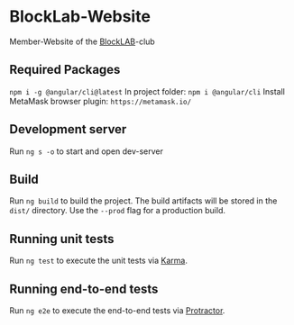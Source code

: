 # BlockLab-Website

Member-Website of the [BlockLAB](http://site.blocklab.de/)-club

## Required Packages
`npm i -g @angular/cli@latest`
In project folder: `npm i @angular/cli`
Install MetaMask browser plugin: `https://metamask.io/`

## Development server

Run `ng s -o` to start and open dev-server

## Build

Run `ng build` to build the project. The build artifacts will be stored in the `dist/` directory. Use the `--prod` flag for a production build.

## Running unit tests

Run `ng test` to execute the unit tests via [Karma](https://karma-runner.github.io).

## Running end-to-end tests

Run `ng e2e` to execute the end-to-end tests via [Protractor](http://www.protractortest.org/).


